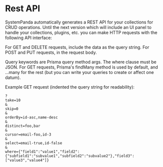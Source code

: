 # **Rest API**
SystemPanda automatically generates a REST API for your collections for CRUD operations. Until the next version which will include an UI panel to handle your collections, plugins, etc. you can make HTTP requests with the following API interface:

For GET and DELETE requests, include the data as the query string.
For POST and PUT requests, in the request body.

Query keywords are Prisma query method args. The where clause must be JSON. For GET requests, Prisma's findMany method is used by default, and ...many for the rest (but you can write your queries to create or affect one datum).

Example GET request (indented the query string for readability):
```
?
take=10
&
skip=0
&
orderBy=id-asc,name-desc
&
distinct=foo,bar
&
cursor=email-foo,id-3
&
select=email-true,id-false
&
where={"field1":"value1","field2":{"subfield1":"subvalue1","subfield2":"subvalue2"},"field3":["value3","value4"]}
```
